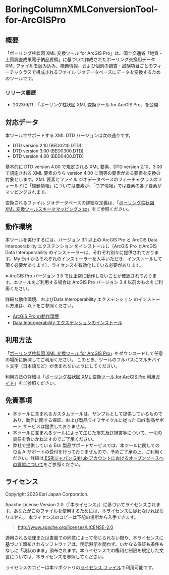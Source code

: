 # BoringColumnXMLConversionTool-for-ArcGISPro
## 概要
「ボーリング柱状図 XML 変換ツール for ArcGIS Pro」は、国土交通省「地質・土質調査成果電子納品要領」に基づいて作成されたボーリング交換用データ XML ファイルを読み込み、標題情報、および個別の調査・試験項目ごとのフィーチャクラスで構成されるファイル ジオデータベースにデータを変換するためのツールです。 
### リリース履歴
* 2023/9/11 :「ボーリング柱状図 XML 変換ツール for ArcGIS Pro」を公開

## 対応データ
本ツールでサポートする XML DTD バージョンは次の通りです。  
* DTD version 2.10 (BED0210.DTD) 
* DTD version 3.00 (BED0300.DTD) 
* DTD version 4.00 (BED0400.DTD)

基本的に DTD version 4.00 で規定される XML 要素、DTD version 2.10、3.00 で規定される XML 要素のうち version 4.00 に同等の要素がある要素を変換の対象とします。XML 要素とファイル ジオデータベースのフィーチャクラスのフィールドに「標題情報」については要素が、「コア情報」では要素の各子要素がマッピングされます。 

変換されるファイル ジオデータベースの詳細な定義は、「[ボーリング柱状図 XML 変換ツールスキーママッピング.xlsx](https://github.com/EsriJapan/BoringColumnXMLConversionTool-for-ArcGISPro/blob/main/Docs/%E3%83%9C%E3%83%BC%E3%83%AA%E3%83%B3%E3%82%B0%E6%9F%B1%E7%8A%B6%E5%9B%B3XML%E5%A4%89%E6%8F%9B%E3%83%84%E3%83%BC%E3%83%AB%E3%82%B9%E3%82%AD%E3%83%BC%E3%83%9E%E3%83%9E%E3%83%83%E3%83%94%E3%83%B3%E3%82%B0.xlsx)」をご参照ください。 
 

## 動作環境 
本ツールを実行するには、バージョン 3.1 以上の ArcGIS Pro と ArcGIS Data Interoperability エクステンション をインストールし（ArcGIS Pro とArcGIS Data Interoperability のインストーラーは、それぞれ別々に提供されております。My Esri からそれぞれのインストーラーを入手いただき、インストールして頂く必要があります）、ライセンスを有効化している必要があります。 

※ ArcGIS Pro バージョン 3.5 では正常に動作しないことが確認されております。本ツールをご利用する場合は ArcGIS Pro バージョン 3.4 以前のものをご利用ください。 

詳細な動作環境、およびData Interoperability エクステンション のインストール方法は、以下をご参照ください。
* [ArcGIS Pro の動作環境](https://www.esrij.com/products/arcgis-pro/spec/)
* [Data Interoperability エクステンションのインストール](https://pro.arcgis.com/ja/pro-app/latest/help/data/data-interoperability/install-the-data-interoperability-extension.htm)

## 利用方法
「[ボーリング柱状図 XML 変換ツール for ArcGIS Pro](https://github.com/EsriJapan/BoringColumnXMLConversionTool-for-ArcGISPro/releases/download/v1.0.0/boringColumnXmlConersionArcGISPro.zip)」をダウンロードして任意の場所に解凍してご利用ください。
このとき、ツールのフルパスにマルチバイト文字（日本語など）が含まれないようにしてください。

利用方法の詳細は「[ボーリング柱状図 XML 変換ツール for ArcGIS Pro 利用ガイド](https://github.com/EsriJapan/BoringColumnXMLConversionTool-for-ArcGISPro/blob/main/Docs/%E3%83%9C%E3%83%BC%E3%83%AA%E3%83%B3%E3%82%B0%E6%9F%B1%E7%8A%B6%E5%9B%B3%20XML%20%E5%A4%89%E6%8F%9B%E3%83%84%E3%83%BC%E3%83%AB%20for%20ArcGIS%20Pro%20%E5%88%A9%E7%94%A8%E3%82%AC%E3%82%A4%E3%83%89%20.pdf)」をご参照ください。 

## 免責事項
* 本ツールに含まれるカスタムツールは、サンプルとして提供しているものであり、動作に関する保証、および製品ライフサイクルに従った Esri 製品サポート サービスは提供しておりません。
* 本ツールに含まれるツールによって生じた損失及び損害等について、一切の責任を負いかねますのでご了承ください。
* 弊社で提供している Esri 製品サポートサービスでは、本ツールに関しての Ｑ＆Ａ サポートの受付を行っておりませんので、予めご了承の上、ご利用ください。詳細は[
ESRIジャパン GitHub アカウントにおけるオープンソースへの貢献について](https://github.com/EsriJapan/contributing)をご参照ください。

## ライセンス
Copyright 2023 Esri Japan Corporation.

Apache License Version 2.0（「本ライセンス」）に基づいてライセンスされます。あなたがこのファイルを使用するためには、本ライセンスに従わなければなりません。
本ライセンスのコピーは下記の場所から入手できます。

> http://www.apache.org/licenses/LICENSE-2.0

適用される法律または書面での同意によって命じられない限り、本ライセンスに基づいて頒布されるソフトウェアは、明示黙示を問わず、いかなる保証も条件もなしに「現状のまま」頒布されます。本ライセンスでの権利と制限を規定した文言については、本ライセンスを参照してください。

ライセンスのコピーは本リポジトリの[ライセンス ファイル](./LICENSE)で利用可能です。
